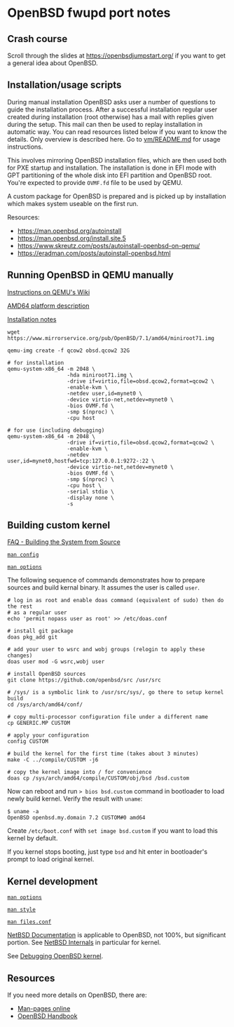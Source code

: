 # OpenBSD fwupd port notes

## Crash course

Scroll through the slides at https://openbsdjumpstart.org/ if you want to get a
general idea about OpenBSD.

## Installation/usage scripts

During manual installation OpenBSD asks user a number of questions to guide
the installation process. After a successful installation regular user created
during installation (root otherwise) has a mail with replies given during the
setup. This mail can then be used to replay installation in automatic way. You
can read resources listed below if you want to know the details. Only overview
is described here. Go to [vm/README.md](vm/README.md) for usage instructions.

This involves mirroring OpenBSD installation files, which are then used both for
PXE startup and installation. The installation is done in EFI mode with GPT
partitioning of the whole disk into EFI partition and OpenBSD root. You're
expected to provide `OVMF.fd` file to be used by QEMU.

A custom package for OpenBSD is prepared and is picked up by installation which
makes system useable on the first run.

Resources:
 * https://man.openbsd.org/autoinstall
 * https://man.openbsd.org/install.site.5
 * https://www.skreutz.com/posts/autoinstall-openbsd-on-qemu/
 * https://eradman.com/posts/autoinstall-openbsd.html

## Running OpenBSD in QEMU manually

[Instructions on QEMU's Wiki](https://wiki.qemu.org/Hosts/BSD#OpenBSD)

[AMD64 platform description](https://www.openbsd.org/amd64.html)

[Installation notes](https://ftp.openbsd.org/pub/OpenBSD/7.1/amd64/INSTALL.amd64)

```
wget https://www.mirrorservice.org/pub/OpenBSD/7.1/amd64/miniroot71.img

qemu-img create -f qcow2 obsd.qcow2 32G

# for installation
qemu-system-x86_64 -m 2048 \
                   -hda miniroot71.img \
                   -drive if=virtio,file=obsd.qcow2,format=qcow2 \
                   -enable-kvm \
                   -netdev user,id=mynet0 \
                   -device virtio-net,netdev=mynet0 \
                   -bios OVMF.fd \
                   -smp $(nproc) \
                   -cpu host

# for use (including debugging)
qemu-system-x86_64 -m 2048 \
                   -drive if=virtio,file=obsd.qcow2,format=qcow2 \
                   -enable-kvm \
                   -netdev user,id=mynet0,hostfwd=tcp:127.0.0.1:9272-:22 \
                   -device virtio-net,netdev=mynet0 \
                   -bios OVMF.fd \
                   -smp $(nproc) \
                   -cpu host \
                   -serial stdio \
                   -display none \
                   -s
```

## Building custom kernel

[FAQ - Building the System from Source](https://www.openbsd.org/faq/faq5.html#Custom)

[`man config`](https://man.openbsd.org/config)

[`man options`](https://man.openbsd.org/options)

The following sequence of commands demonstrates how to prepare sources and build
kernal binary. It assumes the user is called `user`.

```
# log in as root and enable doas command (equivalent of sudo) then do the rest
# as a regular user
echo 'permit nopass user as root' >> /etc/doas.conf
```

```
# install git package
doas pkg_add git

# add your user to wsrc and wobj groups (relogin to apply these changes)
doas user mod -G wsrc,wobj user

# install OpenBSD sources
git clone https://github.com/openbsd/src /usr/src

# /sys/ is a symbolic link to /usr/src/sys/, go there to setup kernel build
cd /sys/arch/amd64/conf/

# copy multi-processor configuration file under a different name
cp GENERIC.MP CUSTOM

# apply your configuration
config CUSTOM

# build the kernel for the first time (takes about 3 minutes)
make -C ../compile/CUSTOM -j6

# copy the kernel image into / for convenience
doas cp /sys/arch/amd64/compile/CUSTOM/obj/bsd /bsd.custom
```

Now can reboot and run `> bios bsd.custom` command in bootloader to load newly
build kernel. Verify the result with `uname`:

```
$ uname -a
OpenBSD openbsd.my.domain 7.2 CUSTOM#0 amd64
```

Create `/etc/boot.conf` with `set image bsd.custom` if you want to load this
kernel by default.

If you kernel stops booting, just type `bsd` and hit enter in bootloader's
prompt to load original kernel.

## Kernel development

[`man options`](https://man.openbsd.org/options)

[`man style`](https://man.openbsd.org/style)

[`man files.conf`](https://man.openbsd.org/files.conf)

[NetBSD Documentation](https://www.netbsd.org/docs/) is applicable to OpenBSD,
not 100%, but significant portion. See
[NetBSD Internals](https://www.netbsd.org/docs/internals/en/index.html) in
particular for kernel.

See [Debugging OpenBSD kernel](./kernel-debugging.md).

## Resources

If you need more details on OpenBSD, there are:

 * [Man-pages online](https://man.openbsd.org/intro.7)
 * [OpenBSD Handbook](https://www.openbsdhandbook.com/)
